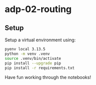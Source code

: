 # adp-02-routing

## Setup 

Setup a virtual environment using: 

```bash
pyenv local 3.13.5        
python -m venv .venv
source .venv/bin/activate
pip install --upgrade pip
pip install -r requirements.txt
```

Have fun working through the notebooks! 